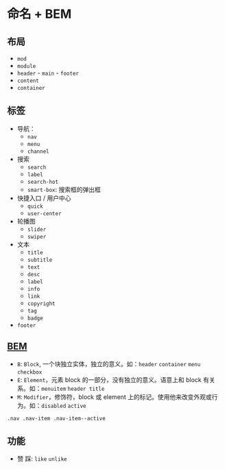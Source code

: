 # 命名 + BEM

## 布局

- `mod`
- `module`
- `header` - `main` - `footer`
- `content`
- `container`

## 标签

- 导航：
  - `nav`
  - `menu`
  - `channel`
- 搜索
  - `search`
  - `label`
  - `search-hot`
  - `smart-box`: 搜索框的弹出框
- 快捷入口 / 用户中心
  - `quick`
  - `user-center`
- 轮播图
  - `slider`
  - `swiper`
- 文本
  - `title`
  - `subtitle`
  - `text`
  - `desc`
  - `label`
  - `info`
  - `link`
  - `copyright`
  - `tag`
  - `badge`
- `footer`

## [BEM](https://baike.baidu.com/item/BEM/23772830?fr=aladdin)

- `B`: `Block`, 一个块独立实体，独立的意义。如：`header` `container` `menu` `checkbox`
- `E`: `Element`，元素 block 的一部分，没有独立的意义。语意上和 block 有关系。如：`menuitem` `header title`
- `M`: `Modifier`，修饰符，block 或 element 上的标记。使用他来改变外观或行为。如：`disabled` `active`

`.nav .nav-item .nav-item--active`

## 功能

- 赞 踩: `like` `unlike`
